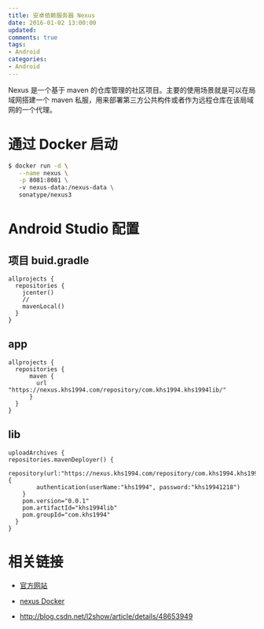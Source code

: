```yaml
---
title: 安卓依赖服务器 Nexus
date: 2016-01-02 13:00:00
updated:
comments: true
tags:
- Android
categories:
- Android
---
```


Nexus 是一个基于 maven 的仓库管理的社区项目。主要的使用场景就是可以在局域网搭建一个 maven 私服，用来部署第三方公共构件或者作为远程仓库在该局域网的一个代理。

<!--more-->

# 通过 Docker 启动

```bash
$ docker run -d \
   --name nexus \
   -p 8081:8081 \                       
   -v nexus-data:/nexus-data \
   sonatype/nexus3
```

# Android Studio 配置

## 项目 buid.gradle

    allprojects {
      repositories {
        jcenter()
        //
        mavenLocal()
      }
    }

## app

    allprojects {
      repositories {
          maven {
            url "https://nexus.khs1994.com/repository/com.khs1994.khs1994lib/"
          }
      }
    }

## lib

    uploadArchives {
    repositories.mavenDeployer() {
        repository(url:"https://nexus.khs1994.com/repository/com.khs1994.khs1994lib/"){
            authentication(userName:"khs1994", password:"khs19941218")
        }
        pom.version="0.0.1"
        pom.artifactId="khs1994lib"
        pom.groupId="com.khs1994"
      }
    }

# 相关链接

* [官方网站](https://www.sonatype.com/download-oss-sonatype)

* [nexus Docker](https://hub.docker.com/r/sonatype/nexus3/)

* http://blog.csdn.net/l2show/article/details/48653949  
